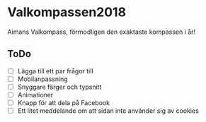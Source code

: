 # Valkompassen2018
Aimans Valkompass, förmodligen den exaktaste kompassen i år!

## ToDo
-[ ] Lägga till ett par frågor till
-[ ] Mobilanpassning
-[ ] Snyggare färger och typsnitt
-[ ] Animationer
-[ ] Knapp för att dela på Facebook
-[ ] Ett litet meddelande om att sidan inte använder sig av cookies
